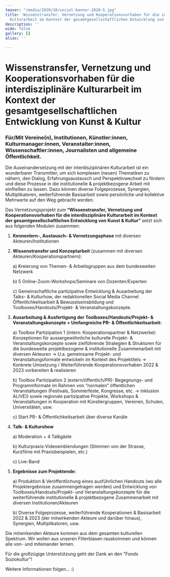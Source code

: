 ```yaml
---
teaser: "/media/2020/10/social-banner-2020-5.jpg"
title: 'Wissenstransfer, Vernetzung und Kooperationsvorhaben für die interdisziplinäre
  Kulturarbeit im Kontext der gesamtgesellschaftlichen Entwicklung von Kunst & Kultur '
description: ''
wide: false
gallery: []
alias: ''

---
```

# Wissenstransfer, Vernetzung und Kooperationsvorhaben für die interdisziplinäre Kulturarbeit im Kontext der gesamtgesellschaftlichen Entwicklung von Kunst & Kultur

### Für/Mit Vereine(n), Institutionen, Künstler:innen, Kulturmanager:innen, Veranstalter:innen, Wissenschaftler:innen, Journalisten und allgemeine Öffentlichkeit.

Die Auseinandersetzung mit der interdisziplinären Kulturarbeit ist ein wunderbarer Transmitter, um sich komplexen (neuen) Thematiken zu nähern, den Dialog, Erfahrungsaustausch und Perspektivwechsel zu fördern und diese Prozesse in die institutionelle & projektbezogene Arbeit mit einfließen zu lassen. Dazu können diverse Folgeprozesse, Synergien, Multiplikatoren, weiterführende Basisarbeit sowie persönliche und kollektive Mehrwerte auf den Weg gebracht werden.

Das Vernetzungsprojekt zum **“Wissenstransfer, Vernetzung und Kooperationsvorhaben für die interdisziplinäre Kulturarbeit im Kontext der gesamtgesellschaftlichen Entwicklung von Kunst & Kultur“** setzt sich aus folgenden Modulen zusammen:

1. **Kennenlern-, Austausch- & Vernetzungsphase** mit diversen Akteuren/Institutionen
2. **Wissenstransfer und Konzeptarbeit** (zusammen mit diversen Akteuren/Kooperationspartnern):

   a) Kreierung von Themen- & Arbeitsgruppen aus dem bundesweiten Netzwerk

   b) 5 Online-Zoom-Workshops/Seminare von Dozenten/Experten

   c) Gemeinschaftliche partizipative Entwicklung & Ausarbeitung der Talks- & Kulturhow, der redaktionellen Social Media Channel Öffentlichkeitsarbeit & Bewusstseinsbildung und Toolboxes/Handouts/Projekt- & Veranstaltungskonzepte.
3. **Ausarbeitung & Ausfertigung der Toolboxes/Handouts/Projekt- & Veranstaltungskonzepte + Umfangreiche PR- & Öffentlichkeitsarbeit:**

   a) Toolbox Partizipation 1 (intern: Kooperationspartner & Netzwerke): Konzeptionen für aussergewöhnliche kulturelle Projekt- & Veranstaltungskonzepte sowie zielführende Strategien & Strukturen für die bundesweite projektbezogene & institutionelle Zusammenarbeit mit diversen Akteuren → U.a. gemeinsame Projekt- und Veranstaltungsformate entwickeln im Kontext des Projektitels → Konkrete Umsetzung / Weiterführende Kooperationsvorhaben 2022 & 2023 vorbereiten & realisieren

   b) Toolbox Partizipation 2 (extern/öffentlich/PR): Begegnungs- und Programmformate im Rahmen von “normalen” öffentlichen Veranstaltungen (Festivals, Sommerfeste, Kongresse, etc. → Inklusion ALIVE)) sowie regionale partizipative Projekte, Workshops & Veranstaltungen in Kooperation mit Künstlergruppen, Vereinen, Schulen, Universitäten, usw.

   c) Start PR- & Öffentlichkeitsarbeit über diverse Kanäle
4. **Talk- & Kulturshow**

   a) Moderation + 4 Talkgäste

   b) Kulturpraxis-Videoeinblendungen (Stimmen von der Strasse, Kurzfilme mit Praxisbeispielen, etc.)

   c) Live-Band
5. **Ergebnisse zum Projektende:**

   a) Produktion & Veröffentlichung eines ausführlichen Handouts (wo alle Projektergebnisse zusammengetragen werden) und Entwicklung von Toolboxes/Handouts/Projekt- und Veranstaltungskonzepte für die weiterführende institutionelle & projektbezogene Zusammenarbeit mit diversen Institutionen/Akteuren

   b) Diverse Folgeprozesse, weiterführende Kooperationen & Basisarbeit 2022 & 2023 (der mitwirkenden Akteure und darüber hinaus), Synergien, Multiplikatoren, usw.

Die mitwirkenden Akteure kommen aus dem gesamten kulturellen Spektrum. Wir wollen aus unseren Filterblasen rauskommen und können alle von- und miteinander lernen.

Für die großzügige Unterstützung geht der Dank an den "Fonds Soziokultur"!

Weitere Informationen folgen... :)